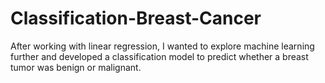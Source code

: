 # Classification-Breast-Cancer
After working with linear regression, I wanted to explore machine learning further and developed a classification model to predict whether a breast tumor was benign or malignant.
